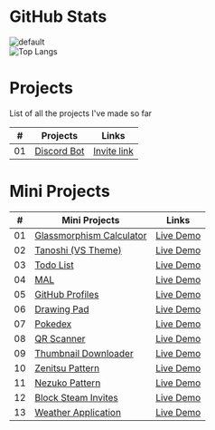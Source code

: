 # GitHub Stats
![default](https://github-readme-stats.vercel.app/api?username=calatop&show_icons=true&hide=contribs,prs&cache_seconds=86400&theme=gruvbox)
<br>
![Top Langs](https://github-readme-stats.vercel.app/api/top-langs/?username=calatop&layout=compact&show_icons=true&hide=contribs,prs&cache_seconds=86400&theme=gruvbox)

# Projects
List of all the projects I've made so far


|  #  | Projects                                                                                                                  | Links                                                                         |
| :-: | ------------------------------------------------------------------------------------------------------------------------------------- | --------------------------------------------------------------------------------- |
| 01  | [Discord Bot](https://github.com/Calatop/Zenitsu-bot)                             | [Invite link](https://discord.com/oauth2/authorize?client_id=766218598913146901&permissions=8&scope=bot)               |

# Mini Projects


|  #  | Mini Projects                                                                                                                    | Links                                                                         |
| :-: | --------------------------------------------------------------------------------------------------------------------------- | --------------------------------------------------------------------------------- |
| 01  | [Glassmorphism Calculator](https://github.com/Calatop/Glassmorphism-Calculator)                       | [Live Demo](https://calatop.github.io/Glassmorphism-Calculator/)            |
| 02  |  [Tanoshi (VS Theme)](https://github.com/Calatop/Tanoshi)                       | [Live Demo](https://marketplace.visualstudio.com/items?itemName=RohanSanjeev.tanoshi)            |
| 03  | [Todo List](https://github.com/Calatop/Todo)                       | [Live Demo](https://calatop.github.io/Todo/) |
| 04  | [MAL](https://github.com/Calatop/My-Anime-List-Custom-Theme)                          | [Live Demo](https://myanimelist.net/animelist/Calatop)          |
| 05  | [GitHub Profiles](https://github.com/Calatop/GitHub-Profiles)                               | [Live Demo](https://calatop.github.io/GitHub-Profiles/)                |
| 06  | [Drawing Pad](https://github.com/Calatop/Drawing-pad)                           | [Live Demo](https://calatop.github.io/Drawing-pad/)              |
| 07  | [Pokedex](https://github.com/Calatop/Pokedex)                       | [Live Demo](https://calatop.github.io/Pokedex/)            |
| 08  | [QR Scanner](https://github.com/Calatop/QR-Scanner)                       | [Live Demo](https://calatop.github.io/QR-Scanner/)            |
| 09  | [Thumbnail Downloader](https://github.com/Calatop/Thumbnail-Downloader)                       | [Live Demo](https://calatop.github.io/Thumbnail-Downloader/)            |
| 10  | [Zenitsu Pattern](https://github.com/Calatop/Zenitsu)                             | [Live Demo](http://zenitsu.me/)               |
| 11  | [Nezuko Pattern](https://github.com/Calatop/Nezuko)                               | [Live Demo](https://nezuko.me/)                |
| 12  | [Block Steam Invites](https://github.com/Calatop/Block-Steam-Invites)                               | [Live Demo](https://www.youtube.com/watch?v=KhLYxv3iry0&ab_channel=Calatop)                |
| 13  | [Weather Application](https://github.com/zenandnez/Tenki)                               | [Live Demo](https://zenandnez.github.io/Tenki/)                |
